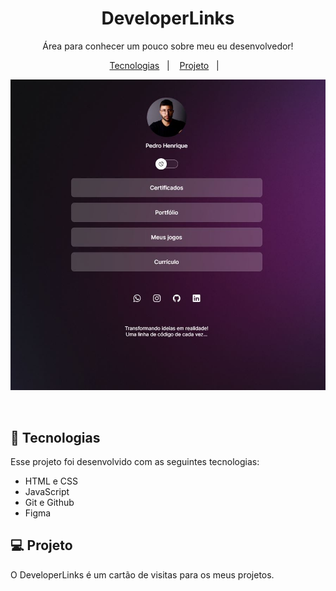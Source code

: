 <h1 align="center"> DeveloperLinks </h1>

<p align="center">
Área para conhecer um pouco sobre meu eu desenvolvedor!
</p>

<p align="center">
  <a href="#-tecnologias">Tecnologias</a>&nbsp;&nbsp;&nbsp;|&nbsp;&nbsp;&nbsp;
  <a href="#-projeto">Projeto</a>&nbsp;&nbsp;&nbsp;|&nbsp;&nbsp;&nbsp;
</p>

<p align="center">
  <img alt="projeto DeveloperLinks" src=".github/Capa.JPG">
</p>

<br>

## 🚀 Tecnologias

Esse projeto foi desenvolvido com as seguintes tecnologias:

- HTML e CSS
- JavaScript
- Git e Github
- Figma

## 💻 Projeto

O DeveloperLinks é um cartão de visitas para os meus projetos.
